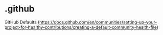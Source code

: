 # .github
GitHub Defaults (https://docs.github.com/en/communities/setting-up-your-project-for-healthy-contributions/creating-a-default-community-health-file)
